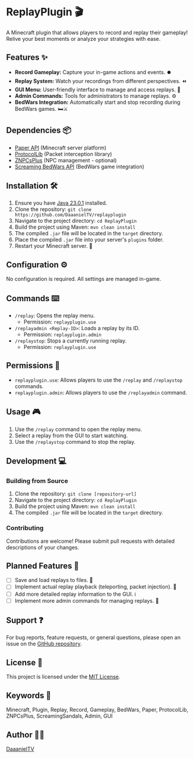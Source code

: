 # ReplayPlugin 🎬

A Minecraft plugin that allows players to record and replay their gameplay! Relive your best moments or analyze your strategies with ease. 

## Features ✨

-   **Record Gameplay:** Capture your in-game actions and events. ⏺️
-   **Replay System:** Watch your recordings from different perspectives. ⏪
-   **GUI Menu:** User-friendly interface to manage and access replays. 🧰
-   **Admin Commands:** Tools for administrators to manage replays. ⚙️
-   **BedWars Integration:** Automatically start and stop recording during BedWars games. 🛏️⚔️

## Dependencies 📦

-   [Paper API](https://papermc.io/) (Minecraft server platform)
-   [ProtocolLib](https://www.spigotmc.org/resources/protocollib.1997/) (Packet interception library)
-   [ZNPCsPlus](https://www.spigotmc.org/resources/znpcsplus.80754/) (NPC management - optional)
-   [Screaming BedWars API](https://github.com/ScreamingSandals/BedWars) (BedWars game integration)

## Installation 🛠️

1.  Ensure you have [Java 23.0.1](https://www.oracle.com/java/technologies/javase-jdk23-downloads.html) installed.
2.  Clone the repository: `git clone https://github.com/DaaanielTV/replayplugin`
3.  Navigate to the project directory: `cd ReplayPlugin`
4.  Build the project using Maven: `mvn clean install`
5.  The compiled `.jar` file will be located in the `target` directory.
6.  Place the compiled `.jar` file into your server's `plugins` folder.
7.  Restart your Minecraft server. 🔄

## Configuration ⚙️

No configuration is required. All settings are managed in-game.

## Commands ⌨️

-   `/replay`: Opens the replay menu. 
    -   Permission: `replayplugin.use`
-   `/replayadmin <Replay-ID>`: Loads a replay by its ID.
    -   Permission: `replayplugin.admin`
-   `/replaystop`: Stops a currently running replay.
    -   Permission: `replayplugin.use`

## Permissions 🔑

-   `replayplugin.use`: Allows players to use the `/replay` and `/replaystop` commands.
-   `replayplugin.admin`: Allows players to use the `/replayadmin` command.

## Usage 🎮

1.  Use the `/replay` command to open the replay menu.
2.  Select a replay from the GUI to start watching.
3.  Use the `/replaystop` command to stop the replay.

## Development 💻

### Building from Source

1.  Clone the repository: `git clone [repository-url]`
2.  Navigate to the project directory: `cd ReplayPlugin`
3.  Build the project using Maven: `mvn clean install`
4.  The compiled `.jar` file will be located in the `target` directory.

### Contributing

Contributions are welcome! Please submit pull requests with detailed descriptions of your changes.

## Planned Features 🚀

-   [ ] Save and load replays to files. 💾
-   [ ] Implement actual replay playback (teleporting, packet injection). 🏃
-   [ ] Add more detailed replay information to the GUI. ℹ️
-   [ ] Implement more admin commands for managing replays. 👮

## Support ❓

For bug reports, feature requests, or general questions, please open an issue on the [GitHub repository](https://github.com/DaaanielTV/replayplugin).

## License 📄

This project is licensed under the [MIT License](https://github.com/DaaanielTV/replayplugin/blob/main/LICENSE).

## Keywords 🔑

Minecraft, Plugin, Replay, Record, Gameplay, BedWars, Paper, ProtocolLib, ZNPCsPlus, ScreamingSandals, Admin, GUI

## Author 👨‍💻

[DaaanielTV](https://github.com/DaaanielTV)